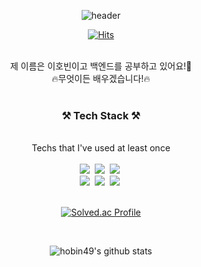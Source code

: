  <div align = center>
      
 ![header](https://capsule-render.vercel.app/api?type=wave&color=gradient&height=300&section=footer&text=HOBIN👋&fontSize=90&animation=blink)

</div>
 
 
<div align = center>

[![Hits](https://hits.seeyoufarm.com/api/count/incr/badge.svg?url=https%3A%2F%2Fgithub.com%2Fhobin49%2Fhit-counter&count_bg=%2379C83D&title_bg=%23555555&icon=&icon_color=%23E7E7E7&title=hits&edge_flat=false)](https://hits.seeyoufarm.com)

</div>




<div align = "center"><br>제 이름은 이호빈이고 백엔드를 공부하고 있어요!🐶</div>
<div align = "center"> 🔥무엇이든 배우겠습니다!🔥 </div>


<div align = "center"><br><h3> ⚒ Tech Stack ⚒ </div></h3>
<div align = "center"><br> Techs that I've used at least once
 

<div align = "center"> <br> <img src="https://img.shields.io/badge/Python-3766AB?style=flat-square&logo=Python&logoColor=white"/></a>&nbsp <img src="https://img.shields.io/badge/GitHub-181717?style=flat-square&logo=GitHub&logoColor=white"/></a>&nbsp <img src="https://img.shields.io/badge/SQLite-003B57? style=flat-square&logo=SQLite&logoColor=white"/></a>&nbsp</div> <img src="https://img.shields.io/badge/html-E34F26? style=flat-square&logo=html5&logoColor=white"/></a>&nbsp  <img src="https://img.shields.io/badge/css-1572B6? style=flat-square&logo=css3&logoColor=white"/></a>&nbsp  <img src="https://img.shields.io/badge/bootstrap-7952B3? style=flat-square&logo=bootstrap3&logoColor=white"/></a>&nbsp </div>

<div align = center><br>


[![Solved.ac Profile](http://mazassumnida.wtf/api/generate_badge?boj=hobin505)](https://solved.ac/hobin505)

</div>
 
<div align = center><br>
 
![hobin49's github stats](https://github-readme-stats.vercel.app/api?username=hobin49&show_icons=true) 

</div> 



